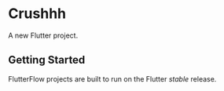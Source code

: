 # Crushhh

A new Flutter project.

## Getting Started

FlutterFlow projects are built to run on the Flutter _stable_ release.
